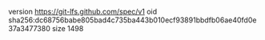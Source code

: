 version https://git-lfs.github.com/spec/v1
oid sha256:dc68756babe805bad4c735ba443b010ecf93891bbdfb06ae40fd0e37a3477380
size 1498
